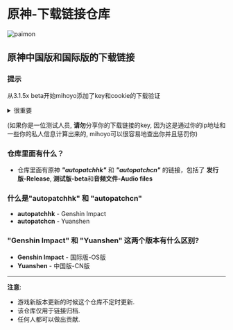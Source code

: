 # 原神-下载链接仓库
![paimon](https://upload-static.hoyoverse.com/payment-center/2020/08/07/0ff079b16fe6f9dfbf4eeb6e88a760b6_3134491283013841501.png)
## 原神中国版和国际版的下载链接
### 提示
从3.1.5x beta开始mihoyo添加了key和cookie的下载验证

<details> 
  <summary>很重要</summary>
   
这个仓库已经被miHoYo监视了.

如果你想分享一些对于你很重要的文件并且你觉得不应该从mihoyo的服务器删除的话...
  
请在 discord 联系他: _keitaro_gg#9796_, 或者给 _wertust@shisui.ru_ 写邮件
  
他会告诉你值不值得分享这个文件的原连接, 或者应不应该上传到云端再分享.

</details>

(如果你是一位测试人员, **请勿**分享你的下载链接的key, 因为这是通过你的ip地址和一些你的私人信息计算出来的, mihoyo可以很容易地查出你并且惩罚你)

### 仓库里面有什么？  
* 仓库里面有原神 **_"autopatchhk"_** 和 **_"autopatchcn"_** 的链接，包括了 **发行版-Release**, **测试版-beta**和**音频文件-Audio files**

### 什么是"autopatchhk" 和 "autopatchcn"
* **autopatchhk** - Genshin Impact
* **autopatchcn** - Yuanshen

### "Genshin Impact" 和 "Yuanshen" 这两个版本有什么区别?
* **Genshin Impact** - 国际版-OS版
* **Yuanshen** - 中国版-CN版
---
**注意**: 
* 游戏新版本更新的时候这个仓库不定时更新.
* 该仓库仅用于链接归档.
* 任何人都可以做出贡献.
